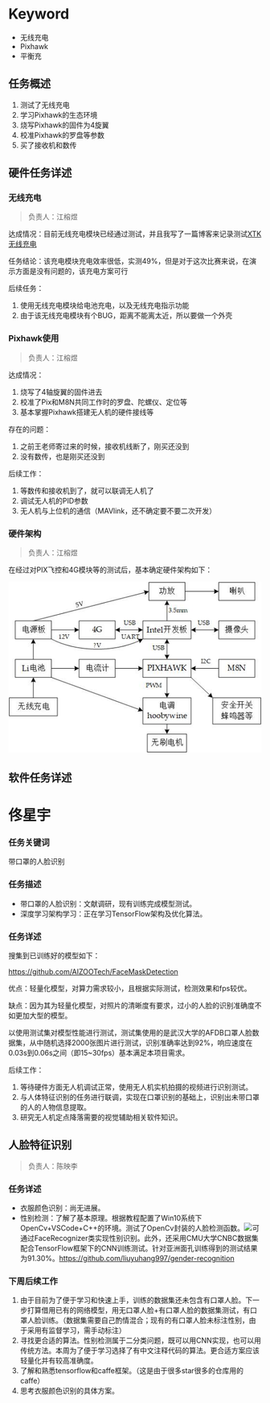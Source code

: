 # Keyword

- 无线充电
- Pixhawk
- 平衡充

## 任务概述

1. 测试了无线充电
2. 学习Pixhawk的生态环境
3. 烧写Pixhawk的固件为4旋翼
4. 校准Pixhawk的罗盘等参数
5. 买了接收机和数传

## 硬件任务详述

### 无线充电

> 负责人：江榕煜

达成情况：目前无线充电模块已经通过测试，并且我写了一篇博客来记录测试[XTK无线充电](https://www.singularity-blog.top/2020/07/04/%E6%97%A0%E7%BA%BF%E5%85%85%E7%94%B5(XKT)/)

任务结论：该充电模块充电效率很低，实测49%，但是对于这次比赛来说，在演示方面是没有问题的，该充电方案可行

后续任务：

1. 使用无线充电模块给电池充电，以及无线充电指示功能
2. 由于该无线充电模块有个BUG，距离不能离太近，所以要做一个外壳

### Pixhawk使用

> 负责人：江榕煜

达成情况：

1. 烧写了4轴旋翼的固件进去
2. 校准了Pix和M8N共同工作时的罗盘、陀螺仪、定位等
3. 基本掌握Pixhawk搭建无人机的硬件接线等

存在的问题：

1. 之前王老师寄过来的时候，接收机线断了，刚买还没到
2. 没有数传，也是刚买还没到

后续工作：

1. 等数传和接收机到了，就可以联调无人机了
2. 调试无人机的PID参数
3. 无人机与上位机的通信（MAVlink，还不确定要不要二次开发）

### 硬件架构

> 负责人：江榕煜

在经过对PIX飞控和4G模块等的测试后，基本确定硬件架构如下：

![架构](../硬件架构2020.jpg)

## 软件任务详述

# 佟星宇

### 任务关键词

带口罩的人脸识别

### 任务描述

* 带口罩的人脸识别：文献调研，现有训练完成模型测试。
* 深度学习架构学习：正在学习TensorFlow架构及优化算法。

### 任务详述

搜集到已训练好的模型如下：

https://github.com/AIZOOTech/FaceMaskDetection

优点：轻量化模型，对算力需求较小，且根据实际测试，检测效果和fps较优。

缺点：因为其为轻量化模型，对照片的清晰度有要求，过小的人脸的识别准确度不如更加大型的模型。

以使用测试集对模型性能进行测试，测试集使用的是武汉大学的AFDB口罩人脸数据集，从中随机选择2000张图片进行测试，识别准确率达到92%，响应速度在0.03s到0.06s之间（即15~30fps）基本满足本项目需求。

后续工作：

1. 等待硬件方面无人机调试正常，使用无人机实机拍摄的视频进行识别测试。
2. 与人体特征识别的任务进行联调，实现在口罩识别的基础上，识别出未带口罩的人的人物信息提取。
3. 研究无人机定点降落需要的视觉辅助相关软件知识。


## 人脸特征识别
>负责人：陈映李  
### 任务详述
* 衣服颜色识别：尚无进展。
* 性别检测：了解了基本原理。根据教程配置了Win10系统下OpenCv+VSCode+C++的环境。测试了OpenCv封装的人脸检测函数。![](https://box.kancloud.cn/2016-02-25_56ce6384b066d.png)可通过FaceRecognizer类实现性别识别。此外，还采用CMU大学CNBC数据集配合TensorFlow框架下的CNN训练测试。针对亚洲面孔训练得到的测试结果为91.30%。https://github.com/liuyuhang997/gender-recognition
### 下周后续工作
1. 由于目前为了便于学习和快速上手，训练的数据集还未包含有口罩人脸。下一步打算借用已有的网络模型，用无口罩人脸+有口罩人脸的数据集测试，有口罩人脸训练。（数据集需要自己酌情混合；现有的有口罩人脸未标注性别，由于采用有监督学习，需手动标注）
2. 寻找更合适的算法。性别检测属于二分类问题，既可以用CNN实现，也可以用传统方法。本周为了便于学习选择了有中文注释代码的算法。更合适方案应该轻量化并有较高准确度。
3. 了解和熟悉tensorflow和caffe框架。（这是由于很多star很多的仓库用的caffe）
4. 思考衣服颜色识别的具体方案。
